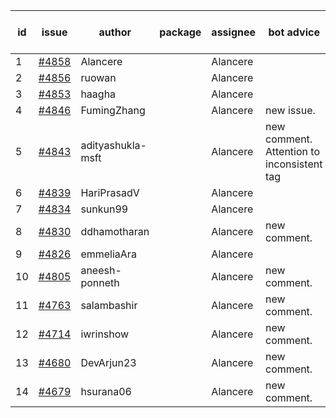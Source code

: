 | id | issue | author | package | assignee | bot advice | created date of issue | target release date | date from target |
| ------ | ------ | ------ | ------ | ------ | ------ | ------ | ------ | :-----: |
| 1 | [#4858](https://github.com/Azure/sdk-release-request/issues/4858) | Alancere |  | Alancere |  | 12-27 | 01-26 |  |
| 2 | [#4856](https://github.com/Azure/sdk-release-request/issues/4856) | ruowan |  | Alancere |  | 12-27 | 01-26 |  |
| 3 | [#4853](https://github.com/Azure/sdk-release-request/issues/4853) | haagha |  | Alancere |  | 12-26 | 01-26 |  |
| 4 | [#4846](https://github.com/Azure/sdk-release-request/issues/4846) | FumingZhang |  | Alancere | new issue. | 12-21 | 01-26 |  |
| 5 | [#4843](https://github.com/Azure/sdk-release-request/issues/4843) | adityashukla-msft |  | Alancere | new comment. Attention to inconsistent tag | 12-20 | 01-26 |  |
| 6 | [#4839](https://github.com/Azure/sdk-release-request/issues/4839) | HariPrasadV |  | Alancere |  | 12-18 | 01-26 |  |
| 7 | [#4834](https://github.com/Azure/sdk-release-request/issues/4834) | sunkun99 |  | Alancere |  | 12-15 | 01-26 |  |
| 8 | [#4830](https://github.com/Azure/sdk-release-request/issues/4830) | ddhamotharan |  | Alancere | new comment. | 12-12 | 01-26 |  |
| 9 | [#4826](https://github.com/Azure/sdk-release-request/issues/4826) | emmeliaAra |  | Alancere |  | 12-11 | 01-26 |  |
| 10 | [#4805](https://github.com/Azure/sdk-release-request/issues/4805) | aneesh-ponneth |  | Alancere | new comment. | 11-29 | 02-23 |  |
| 11 | [#4763](https://github.com/Azure/sdk-release-request/issues/4763) | salambashir |  | Alancere | new comment. | 11-13 | 01-26 |  |
| 12 | [#4714](https://github.com/Azure/sdk-release-request/issues/4714) | iwrinshow |  | Alancere | new comment. | 11-06 | 11-24 |  |
| 13 | [#4680](https://github.com/Azure/sdk-release-request/issues/4680) | DevArjun23 |  | Alancere | new comment. | 10-24 | 01-26 |  |
| 14 | [#4679](https://github.com/Azure/sdk-release-request/issues/4679) | hsurana06 |  | Alancere | new comment. | 10-23 | 12-22 |  |
